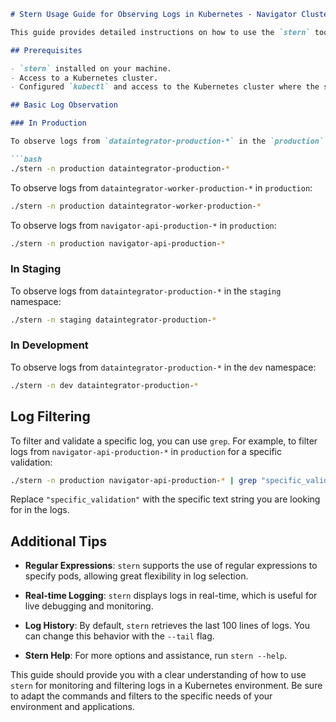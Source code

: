 ```markdown
# Stern Usage Guide for Observing Logs in Kubernetes - Navigator Cluster

This guide provides detailed instructions on how to use the `stern` tool for observing and filtering pod logs in a Kubernetes cluster, particularly for tracking services like `dataintegrator` and `navigator-api` across different environments (production, staging, development).

## Prerequisites

- `stern` installed on your machine.
- Access to a Kubernetes cluster.
- Configured `kubectl` and access to the Kubernetes cluster where the services are running.

## Basic Log Observation

### In Production

To observe logs from `dataintegrator-production-*` in the `production` namespace:

```bash
./stern -n production dataintegrator-production-*
```

To observe logs from `dataintegrator-worker-production-*` in `production`:

```bash
./stern -n production dataintegrator-worker-production-*
```

To observe logs from `navigator-api-production-*` in `production`:

```bash
./stern -n production navigator-api-production-*
```

### In Staging

To observe logs from `dataintegrator-production-*` in the `staging` namespace:

```bash
./stern -n staging dataintegrator-production-*
```

### In Development

To observe logs from `dataintegrator-production-*` in the `dev` namespace:

```bash
./stern -n dev dataintegrator-production-*
```

## Log Filtering

To filter and validate a specific log, you can use `grep`. For example, to filter logs from `navigator-api-production-*` in `production` for a specific validation:

```bash
./stern -n production navigator-api-production-* | grep "specific_validation"
```

Replace `"specific_validation"` with the specific text string you are looking for in the logs.

## Additional Tips

- **Regular Expressions**: `stern` supports the use of regular expressions to specify pods, allowing great flexibility in log selection.

- **Real-time Logging**: `stern` displays logs in real-time, which is useful for live debugging and monitoring.

- **Log History**: By default, `stern` retrieves the last 100 lines of logs. You can change this behavior with the `--tail` flag.

- **Stern Help**: For more options and assistance, run `stern --help`.

This guide should provide you with a clear understanding of how to use `stern` for monitoring and filtering logs in a Kubernetes environment. Be sure to adapt the commands and filters to the specific needs of your environment and applications.
```